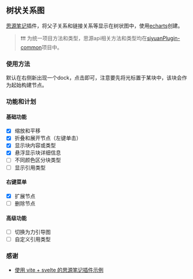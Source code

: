 
## 树状关系图

[思源笔记](https://b3log.org/siyuan/)插件，将父子关系和链接关系等显示在树状图中，使用[echarts](https://echarts.apache.org/zh/index.html)创建。

> ❗❗❗ 为统一项目方法和类型，思源api相关方法和类型均在[siyuanPlugin-common](https://github.com/etchnight/siyuanPlugin-common)项目中。

### 使用方法

默认在右侧新出现一个dock，点击即可，注意要先将光标置于某块中，该块会作为起始构建节点。

### 功能和计划

#### 基础功能

- [x] 缩放和平移
- [x] 折叠和展开节点（左键单击）
- [x] 显示块内容或类型
- [x] 悬浮显示块详细信息
- [ ] 不同颜色区分块类型
- [ ] 显示引用类型

#### 右键菜单
- [x] 扩展节点
- [ ] 删除节点

#### 高级功能
- [ ] 切换为力引导图
- [ ] 自定义引用类型

### 感谢

- [使用 vite + svelte 的思源笔记插件示例
](https://github.com/siyuan-note/plugin-sample-vite-svelte)
